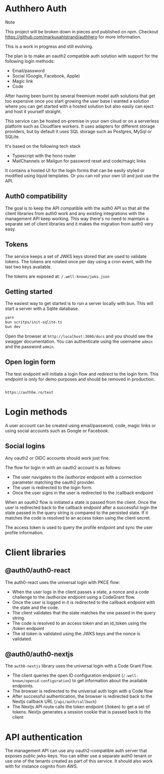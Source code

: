 # Authhero Auth

> [!NOTE]
> This project will be broken down in pieces and published on npm. Checkout https://github.com/markusahlstrand/authhero for more information.

This is a work in progress and still evolving.

The plan is to make an oauth2 compatible auth solution with support for the following login methods:

- Email/password
- Social (Google, Facebook, Apple)
- Magic link
- Code

After having been burnt by several freemium model auth solutions that get too expensive once you start growing the user base I wanted a solution where you can get started with a hosted solution but also easily can eject and host it yourself straight.

This service can be hosted on-premise in your own cloud or on a serverless platform such as Cloudflare workers. It uses adapters for different storage providers, but by default it uses SQL storage such as Postgres, MySql or SQLite.

It's based on the following tech stack

- Typescript with the hono router
- MailChannels or Mailgun for password reset and code/magic links

It contains a hosted UI for the login forms that can be easily styled or modified using liquid templates. Or you can roll your own UI and just use the API.

## Auth0 compatibility

The goal is to keep the API compatible with the auth0 API so that all the client libraries from auth0 work and any existing integrations with the management API keep working. This way there's no need to maintain a separate set of client libraries and it makes the migration from auth0 very easy.

## Tokens

The service keeps a set of JWKS keys stored that are used to validate tokens. The tokens are rotated once per day using a cron event, with the last two keys available.

The tokens are exposed at: `/.well-known/jwks.json`

## Getting started

The easiest way to get started is to run a server locally with bun. This will start a server with a Sqlite database.

```bash
yarn
bun scritps/init-sqlite.ts
bun dev
```

Open the browser at `http://localhost:3000/docs` and you should see the swagger documentation. You can authenticate using the username `admin` and the password `admin`.

## Open login form

The test endpoint will initiate a login flow and redirect to the login form. This endpoint is only for demo purposes and should be removed in production.

```

https://authhe.ro/test

```

# Login methods

A user account can be created using email/password, code, magic links or using social accounts such as Google or Facebook.

## Social logins

Any oauth2 or OIDC accounts should work just fine.

The flow for login in with an oauth2 account is as follows:

- The user navigates to the /authorize endpoint with a connection parameter matching the oauth2 provider.
- The user is redirected to the login form.
- Once the user signs in the user is redirected to the /callback endpoint

When an oauth2 flow is initiated a state is passed from the client. Once the user is redirected back to the callback endpoint after a successful login the state passed in the query string is compared to the persisted state. If it matches the code is resolved to an access token using the client secret.

The access token is used to query the profile endpoint and sync the user profile information.

# Client libraries

## @auth0/auth0-react

The auth0-react uses the universal login with PKCE flow:

- When the user logs in the client passes a state, a nonce and a code challenge to the /authorize endpoint using a CodeGrant flow.
- Once the user is logged in it is redirected to the callback endpoint with the state and the code.
- The client validates that the state matches the one passed in the query string.
- The code is resolved to an access token and an id_token using the /token endpoint
- The id token is validated using the JWKS keys and the nonce is validated.

## @auth0/auth0-nextjs

The `auth0-nextjs` library uses the universal login with a Code Grant Flow.

- The client queries the open ID configuration endpoint (`/.well-known/openid-configuration`) to get information about the available endpoints.
- The browser is redirected to the universal auth login with a Code flow
- After successful authentication, the browser is redirected back to the Nextjs callback URL (`/api/auth/callback`)
- The Nextjs API route calls the token endpoint (/token) to get a set of tokens. Nextjs generates a session cookie that is passed back to the client

# API authentication

The management API can use any oauth2-compatible auth server that exposes public jwks-keys. You can either use a separate auth0 tenant or use one of the tenants created as part of this service. It should also work with for instance cognito from AWS.
